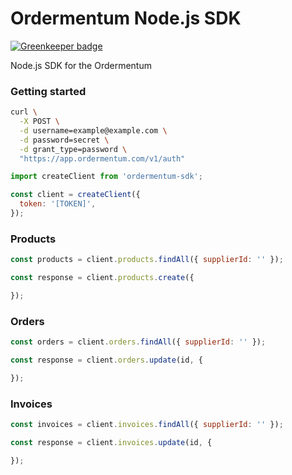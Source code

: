 # Ordermentum Node.js SDK

[![Greenkeeper badge](https://badges.greenkeeper.io/ordermentum/javascript-sdk.svg)](https://greenkeeper.io/)

Node.js SDK for the Ordermentum

### Getting started

```bash
curl \
  -X POST \
  -d username=example@example.com \
  -d password=secret \
  -d grant_type=password \
  "https://app.ordermentum.com/v1/auth"
```

```javascript
import createClient from 'ordermentum-sdk';

const client = createClient({
  token: '[TOKEN]',
});
```

### Products

```javascript
const products = client.products.findAll({ supplierId: '' });

const response = client.products.create({

});
```

### Orders

```javascript
const orders = client.orders.findAll({ supplierId: '' });

const response = client.orders.update(id, {

});
```

### Invoices

```javascript
const invoices = client.invoices.findAll({ supplierId: '' });

const response = client.invoices.update(id, {

});
```
